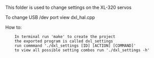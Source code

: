 This folder is used to change settings on the XL-320 servos

To change USB /dev port view dxl_hal.cpp 

How to:                                             

        In terminal run 'make' to create the project  
        the exported program is called dxl_settings
        run commmand './dxl_settings [ID] [ACTION] [COMMAND]'
        to view all possible setting combos run './dxl_settings -h'
